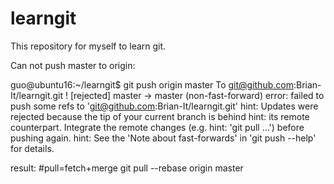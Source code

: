 # learngit
This repository for myself to learn git.

Can not push master to origin:


guo@ubuntu16:~/learngit$ git push   origin master
To git@github.com:Brian-It/learngit.git
 ! [rejected]        master -> master (non-fast-forward)
error: failed to push some refs to 'git@github.com:Brian-It/learngit.git'
hint: Updates were rejected because the tip of your current branch is behind
hint: its remote counterpart. Integrate the remote changes (e.g.
hint: 'git pull ...') before pushing again.
hint: See the 'Note about fast-forwards' in 'git push --help' for details.


result:
      #pull=fetch+merge
      git pull --rebase origin master
      
